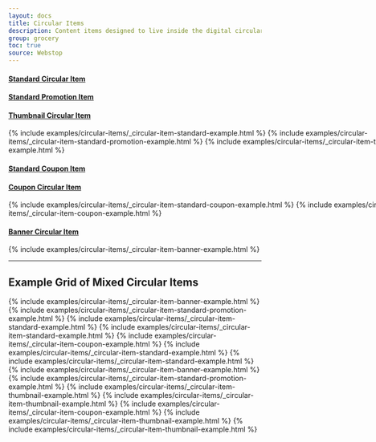 ```yaml
---
layout: docs
title: Circular Items
description: Content items designed to live inside the digital circular.
group: grocery
toc: true
source: Webstop
---
```




<div class="bd-example" style="min-width: 816px; max-width: 1221px;">
  <div class="row">
    <div class="col">
      <h4 class="text-center">
        <a href="/docs/grocery/circulars/standard-circular-item">
          Standard Circular Item
        </a>
       </h4>
    </div>
    <div class="col">
      <h4 class="text-center">
        <a href="/docs/grocery/circulars/standard-promotion-item">
          Standard Promotion Item
        </a>
       </h4>
    </div>
    <div class="col">
      <h4 class="text-center">
        <a href="/docs/grocery/circulars/Thumbnail-circular-item">
          Thumbnail Circular Item
        </a>
       </h4>
    </div>
  </div>

  <div class="row">
    {% include examples/circular-items/_circular-item-standard-example.html %}
    {% include examples/circular-items/_circular-item-standard-promotion-example.html %}
    {% include examples/circular-items/_circular-item-thumbnail-example.html %}
  </div>  
  
  <div class="row" style="min-width: 594px; max-width: 814px;">
    <div class="col">
      <h4 class="text-center">
        <a href="/docs/grocery/circulars/standard-coupon-item">
          Standard Coupon Item
        </a>
       </h4>
    </div>
    <div class="col">
      <h4 class="text-center">
        <a href="/docs/grocery/circulars/coupon-item">
          Coupon Circular Item
        </a>
       </h4>
    </div>
  </div>

  <div class="row">
    {% include examples/circular-items/_circular-item-standard-coupon-example.html %}
    {% include examples/circular-items/_circular-item-coupon-example.html %}
  </div>
  
  <h4 class="text-center">
    <a href="/docs/grocery/circulars/banner-item">
      Banner Circular Item
    </a>
  </h4>
  <div class="row">
     {% include examples/circular-items/_circular-item-banner-example.html %}
  </div>
</div>


---

## Example Grid of Mixed Circular Items

<div class="bd-example">
  <div class="row">
    {% include examples/circular-items/_circular-item-banner-example.html %}
    {% include examples/circular-items/_circular-item-standard-promotion-example.html %}
    {% include examples/circular-items/_circular-item-standard-example.html %}
    {% include examples/circular-items/_circular-item-standard-example.html %}
    {% include examples/circular-items/_circular-item-coupon-example.html %}
    {% include examples/circular-items/_circular-item-standard-example.html %}
    {% include examples/circular-items/_circular-item-standard-example.html %}
    {% include examples/circular-items/_circular-item-banner-example.html %}
    {% include examples/circular-items/_circular-item-standard-promotion-example.html %}
    {% include examples/circular-items/_circular-item-thumbnail-example.html %}
    {% include examples/circular-items/_circular-item-thumbnail-example.html %}
    {% include examples/circular-items/_circular-item-coupon-example.html %}
    {% include examples/circular-items/_circular-item-thumbnail-example.html %}
    {% include examples/circular-items/_circular-item-thumbnail-example.html %}
  </div>
</div>
